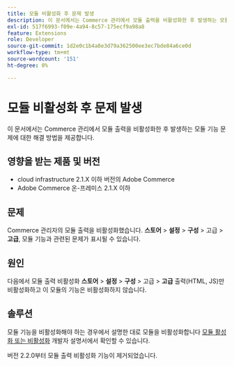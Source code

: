 ```yaml
---
title: 모듈 비활성화 후 문제 발생
description: 이 문서에서는 Commerce 관리에서 모듈 출력을 비활성화한 후 발생하는 모듈 기능 문제에 대한 해결 방법을 제공합니다.
exl-id: 517f6993-f09e-4a94-8c57-175ecf9a98a8
feature: Extensions
role: Developer
source-git-commit: 1d2e0c1b4a8e3d79a362500ee3ec7bde84a6ce0d
workflow-type: tm+mt
source-wordcount: '151'
ht-degree: 0%

---
```


# 모듈 비활성화 후 문제 발생

이 문서에서는 Commerce 관리에서 모듈 출력을 비활성화한 후 발생하는 모듈 기능 문제에 대한 해결 방법을 제공합니다.

## 영향을 받는 제품 및 버전

* cloud infrastructure 2.1.X 이하 버전의 Adobe Commerce
* Adobe Commerce 온-프레미스 2.1.X 이하

## 문제

Commerce 관리자의 모듈 출력을 비활성화했습니다. **스토어** > **설정** > **구성** > 고급 > **고급**, 모듈 기능과 관련된 문제가 표시될 수 있습니다.

## 원인

다음에서 모듈 출력 비활성화 **스토어** > **설정** > **구성** > 고급 > **고급** 출력(HTML, JS)만 비활성화하고 이 모듈의 기능은 비활성화하지 않습니다.

## 솔루션

모듈 기능을 비활성화해야 하는 경우에서 설명한 대로 모듈을 비활성화합니다 [모듈 활성화 또는 비활성화](https://devdocs.magento.com/guides/v2.1/install-gde/install/cli/install-cli-subcommands-enable.html) 개발자 설명서에서 확인할 수 있습니다.

버전 2.2.0부터 모듈 출력 비활성화 기능이 제거되었습니다.
